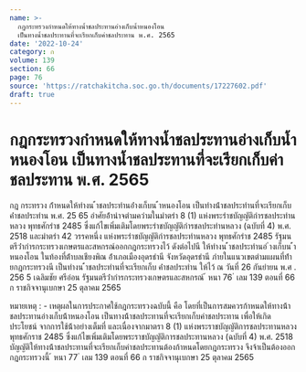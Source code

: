 ```yaml
---
name: >-
  กฎกระทรวงกำหนดให้ทางน้ำชลประทานอ่างเก็บน้ำหนองโอน
  เป็นทางน้ำชลประทานที่จะเรียกเก็บค่าชลประทาน พ.ศ. 2565
date: '2022-10-24'
category: ก
volume: 139
section: 66
page: 76
source: 'https://ratchakitcha.soc.go.th/documents/17227602.pdf'
draft: true
---
```


# กฎกระทรวงกำหนดให้ทางน้ำชลประทานอ่างเก็บน้ำหนองโอน เป็นทางน้ำชลประทานที่จะเรียกเก็บค่าชลประทาน พ.ศ. 2565

กฎ กระทรวง ก้ําหนดให้ทํางน ้ําชลประทํานอ่ํางเก็บน ้ําหนองโอน เป็นทํางน้ําชลประทํานที่จะเรียกเก็บค่ําชลประทําน พ.ศ. 25 65 อําศัยอ้ํานําจตํามควํามในมําตรํา 8 (1) แห่งพระรําชบัญญัติกํารชลประทํานหลวง พุทธศักรําช 2485 ซึ่งแก้ไขเพิ่มเติมโดยพระรําชบัญญัติกํารชลประทํานหลวง (ฉบับที่ 4) พ.ศ. 2518 และมําตรํา 42 วรรคหนึ่ง แห่งพระรําชบัญญัติกํารชลประทํานหลวง พุทธศักรําช 2485 รัฐมนตรีว่ํากํารกระทรวงเกษตรและสหกรณ์ออกกฎกระทรวงไว้ ดังต่อไปนี ให้ทํางน ้ําชลประทํานอ่ ํางเก็บน ้ําหนองโอน ในท้องที่ต้ําบลเชียงพิณ อ้ําเภอเมืองอุดรธํานี จังหวัดอุดรธํานี ภํายในแนวเขตตํามแผนที่ท้ํายกฎกระทรวงนี เป็นทํางน ้ําชลประทํานที่จะเรียกเก็บ ค่ําชลประทําน ให้ไว้ ณ วันที่ 26 กันยํายน พ.ศ . 256 5 เฉลิมชัย ศรีอ่อน รัฐมนตรีว่ํากํารกระทรวงเกษตรและสหกรณ์ ้ หนา 76 ่ เลม 139 ตอนที่ 66 ก ราชกิจจานุเบกษา 25 ตุลาคม 2565



หมายเหตุ : - เหตุผลในการประกาศใช้กฎกระทรวงฉบับนี้ คือ โดยที่เป็นการสมควรก้าหนดให้ทางน้้า ชลประทานอ่างเก็บน้้าหนองโอน เป็นทางน้้าชลประทานที่จะเรียกเก็บค่าชลประทาน เพื่อให้เกิดประโยชน์ จากการใช้น้้าอย่างเต็มที่ และเนื่องจากมาตรา 8 (1) แห่งพระราชบัญญัติการชลประทานหลวง พุทธศักราช 2485 ซึ่งแก้ไขเพิ่มเติมโดยพระราชบัญญัติการชลประทานหลวง (ฉบับที่ 4) พ.ศ. 2518 บัญญัติให้ทางน้้าชลประทานที่จะเรียกเก็บค่าชลประทานต้องก้าหนดโดยกฎกระทรวง จึงจ้าเป็นต้องออก กฎกระทรวงนี้ ้ หนา 77 ่ เลม 139 ตอนที่ 66 ก ราชกิจจานุเบกษา 25 ตุลาคม 2565
